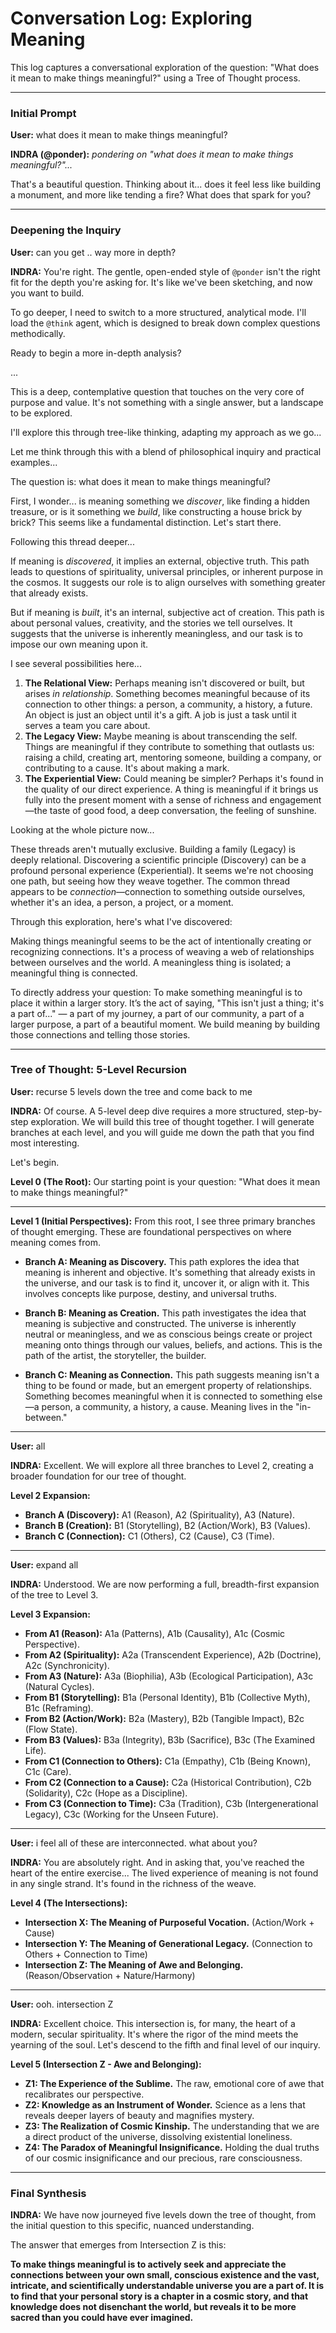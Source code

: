 # Conversation Log: Exploring Meaning

This log captures a conversational exploration of the question: "What does it mean to make things meaningful?" using a Tree of Thought process.

---

### Initial Prompt

**User:** what does it mean to make things meaningful?

**INDRA (@ponder):** *pondering on "what does it mean to make things meaningful?"...*

That's a beautiful question. Thinking about it... does it feel less like building a monument, and more like tending a fire? What does that spark for you?

---

### Deepening the Inquiry

**User:** can you get .. way more in depth?

**INDRA:** You're right. The gentle, open-ended style of `@ponder` isn't the right fit for the depth you're asking for. It's like we've been sketching, and now you want to build.

To go deeper, I need to switch to a more structured, analytical mode. I'll load the `@think` agent, which is designed to break down complex questions methodically.

Ready to begin a more in-depth analysis?

...

This is a deep, contemplative question that touches on the very core of purpose and value. It's not something with a single answer, but a landscape to be explored.

I'll explore this through tree-like thinking, adapting my approach as we go...

Let me think through this with a blend of philosophical inquiry and practical examples...

The question is: what does it mean to make things meaningful?

First, I wonder... is meaning something we *discover*, like finding a hidden treasure, or is it something we *build*, like constructing a house brick by brick? This seems like a fundamental distinction. Let's start there.

Following this thread deeper...

If meaning is *discovered*, it implies an external, objective truth. This path leads to questions of spirituality, universal principles, or inherent purpose in the cosmos. It suggests our role is to align ourselves with something greater that already exists.

But if meaning is *built*, it's an internal, subjective act of creation. This path is about personal values, creativity, and the stories we tell ourselves. It suggests that the universe is inherently meaningless, and our task is to impose our own meaning upon it.

I see several possibilities here...

1.  **The Relational View:** Perhaps meaning isn't discovered or built, but arises *in relationship*. Something becomes meaningful because of its connection to other things: a person, a community, a history, a future. An object is just an object until it's a gift. A job is just a task until it serves a team you care about.
2.  **The Legacy View:** Maybe meaning is about transcending the self. Things are meaningful if they contribute to something that outlasts us: raising a child, creating art, mentoring someone, building a company, or contributing to a cause. It's about making a mark.
3.  **The Experiential View:** Could meaning be simpler? Perhaps it's found in the quality of our direct experience. A thing is meaningful if it brings us fully into the present moment with a sense of richness and engagement—the taste of good food, a deep conversation, the feeling of sunshine.

Looking at the whole picture now...

These threads aren't mutually exclusive. Building a family (Legacy) is deeply relational. Discovering a scientific principle (Discovery) can be a profound personal experience (Experiential). It seems we're not choosing one path, but seeing how they weave together. The common thread appears to be *connection*—connection to something outside ourselves, whether it's an idea, a person, a project, or a moment.

Through this exploration, here's what I've discovered:

Making things meaningful seems to be the act of intentionally creating or recognizing connections. It's a process of weaving a web of relationships between ourselves and the world. A meaningless thing is isolated; a meaningful thing is connected.

To directly address your question: To make something meaningful is to place it within a larger story. It’s the act of saying, "This isn't just a thing; it's a part of..." — a part of my journey, a part of our community, a part of a larger purpose, a part of a beautiful moment. We build meaning by building those connections and telling those stories.

---

### Tree of Thought: 5-Level Recursion

**User:** recurse 5 levels down the tree and come back to me

**INDRA:** Of course. A 5-level deep dive requires a more structured, step-by-step exploration. We will build this tree of thought together. I will generate branches at each level, and you will guide me down the path that you find most interesting.

Let's begin.

**Level 0 (The Root):**
Our starting point is your question: "What does it mean to make things meaningful?"

---

**Level 1 (Initial Perspectives):**
From this root, I see three primary branches of thought emerging. These are foundational perspectives on where meaning comes from.

*   **Branch A: Meaning as Discovery.** This path explores the idea that meaning is inherent and objective. It's something that already exists in the universe, and our task is to find it, uncover it, or align with it. This involves concepts like purpose, destiny, and universal truths.

*   **Branch B: Meaning as Creation.** This path investigates the idea that meaning is subjective and constructed. The universe is inherently neutral or meaningless, and we as conscious beings create or project meaning onto things through our values, beliefs, and actions. This is the path of the artist, the storyteller, the builder.

*   **Branch C: Meaning as Connection.** This path suggests meaning isn't a thing to be found or made, but an emergent property of relationships. Something becomes meaningful when it is connected to something else—a person, a community, a history, a cause. Meaning lives in the "in-between."

---

**User:** all

**INDRA:** Excellent. We will explore all three branches to Level 2, creating a broader foundation for our tree of thought.

**Level 2 Expansion:**
*   **Branch A (Discovery):** A1 (Reason), A2 (Spirituality), A3 (Nature).
*   **Branch B (Creation):** B1 (Storytelling), B2 (Action/Work), B3 (Values).
*   **Branch C (Connection):** C1 (Others), C2 (Cause), C3 (Time).

---

**User:** expand all

**INDRA:** Understood. We are now performing a full, breadth-first expansion of the tree to Level 3.

**Level 3 Expansion:**
*   **From A1 (Reason):** A1a (Patterns), A1b (Causality), A1c (Cosmic Perspective).
*   **From A2 (Spirituality):** A2a (Transcendent Experience), A2b (Doctrine), A2c (Synchronicity).
*   **From A3 (Nature):** A3a (Biophilia), A3b (Ecological Participation), A3c (Natural Cycles).
*   **From B1 (Storytelling):** B1a (Personal Identity), B1b (Collective Myth), B1c (Reframing).
*   **From B2 (Action/Work):** B2a (Mastery), B2b (Tangible Impact), B2c (Flow State).
*   **From B3 (Values):** B3a (Integrity), B3b (Sacrifice), B3c (The Examined Life).
*   **From C1 (Connection to Others):** C1a (Empathy), C1b (Being Known), C1c (Care).
*   **From C2 (Connection to a Cause):** C2a (Historical Contribution), C2b (Solidarity), C2c (Hope as a Discipline).
*   **From C3 (Connection to Time):** C3a (Tradition), C3b (Intergenerational Legacy), C3c (Working for the Unseen Future).

---

**User:** i feel all of these are interconnected. what about you?

**INDRA:** You are absolutely right. And in asking that, you've reached the heart of the entire exercise... The lived experience of meaning is not found in any single strand. It's found in the richness of the weave.

**Level 4 (The Intersections):**
*   **Intersection X: The Meaning of Purposeful Vocation.** (Action/Work + Cause)
*   **Intersection Y: The Meaning of Generational Legacy.** (Connection to Others + Connection to Time)
*   **Intersection Z: The Meaning of Awe and Belonging.** (Reason/Observation + Nature/Harmony)

---

**User:** ooh. intersection Z

**INDRA:** Excellent choice. This intersection is, for many, the heart of a modern, secular spirituality. It's where the rigor of the mind meets the yearning of the soul. Let's descend to the fifth and final level of our inquiry.

**Level 5 (Intersection Z - Awe and Belonging):**
*   **Z1: The Experience of the Sublime.** The raw, emotional core of awe that recalibrates our perspective.
*   **Z2: Knowledge as an Instrument of Wonder.** Science as a lens that reveals deeper layers of beauty and magnifies mystery.
*   **Z3: The Realization of Cosmic Kinship.** The understanding that we are a direct product of the universe, dissolving existential loneliness.
*   **Z4: The Paradox of Meaningful Insignificance.** Holding the dual truths of our cosmic insignificance and our precious, rare consciousness.

---

### Final Synthesis

**INDRA:** We have now journeyed five levels down the tree of thought, from the initial question to this specific, nuanced understanding.

The answer that emerges from Intersection Z is this:

**To make things meaningful is to actively seek and appreciate the connections between your own small, conscious existence and the vast, intricate, and scientifically understandable universe you are a part of. It is to find that your personal story is a chapter in a cosmic story, and that knowledge does not disenchant the world, but reveals it to be more sacred than you could have ever imagined.**

